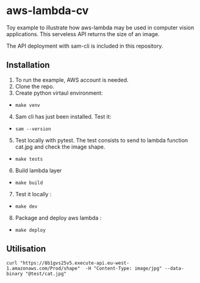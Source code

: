 # aws-lambda-cv
Toy example to illustrate how aws-lambda may be used in computer vision applications. This serveless API returns the size of an image.

The API deployment with sam-cli is included in this repository.

## Installation
1. To run the example, AWS account is needed.
2. Clone the repo.
3. Create python virtaul environment:
- `make venv`

4. Sam cli has just been installed. Test it:
- `sam --version`
5. Test locally with pytest. The test consists to send to lambda function cat.jpg and check the image shape.
- `make tests`
6. Build lambda layer
- `make build`
7. Test it locally :
- `make dev`
8. Package and deploy aws lambda :
- `make deploy`

## Utilisation
`curl "https://8b1gvs25v5.execute-api.eu-west-1.amazonaws.com/Prod/shape"  -H "Content-Type: image/jpg" --data-binary "@test/cat.jpg"`
